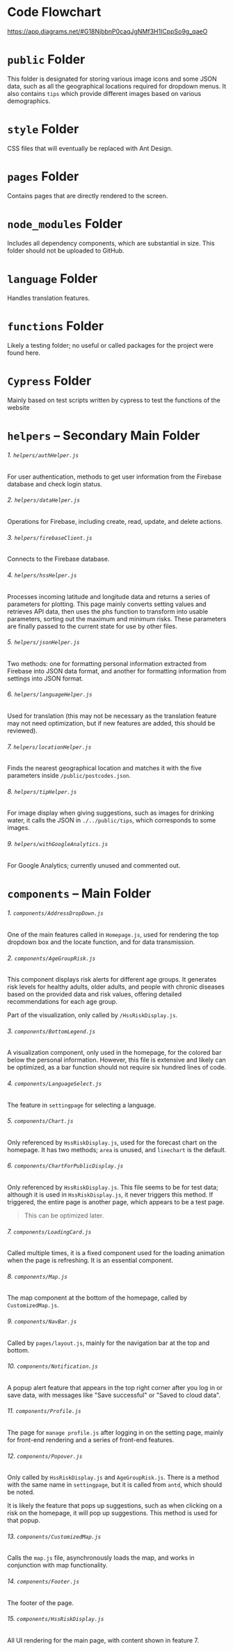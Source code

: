 # Code Flowchart

https://app.diagrams.net/#G18NjbbnP0caqJgNMf3H1ICppSo9g_qaeO

# `public` Folder

This folder is designated for storing various image icons and some JSON data, such as all the geographical locations required for dropdown menus. It also contains `tips` which provide different images based on various demographics.

# `style` Folder

CSS files that will eventually be replaced with Ant Design.

# `pages` Folder

Contains pages that are directly rendered to the screen.

# `node_modules` Folder

Includes all dependency components, which are substantial in size. This folder should not be uploaded to GitHub.

# `language` Folder

Handles translation features.

# `functions` Folder

Likely a testing folder; no useful or called packages for the project were found here.

# `Cypress` Folder

Mainly based on test scripts written by cypress to test the functions of the website

# `helpers` – Secondary Main Folder

###### 1. `helpers/authHelper.js`

For user authentication, methods to get user information from the Firebase database and check login status.

###### 2. `helpers/dataHelper.js`

Operations for Firebase, including create, read, update, and delete actions.

###### 3. `helpers/firebaseClient.js`

Connects to the Firebase database.

###### 4. `helpers/hssHelper.js`

Processes incoming latitude and longitude data and returns a series of parameters for plotting. This page mainly converts setting values and retrieves API data, then uses the phs function to transform into usable parameters, sorting out the maximum and minimum risks. These parameters are finally passed to the current state for use by other files.

###### 5. `helpers/jsonHelper.js`

Two methods: one for formatting personal information extracted from Firebase into JSON data format, and another for formatting information from settings into JSON format.

###### 6. `helpers/languageHelper.js`

Used for translation (this may not be necessary as the translation feature may not need optimization, but if new features are added, this should be reviewed).

###### 7. `helpers/locationHelper.js`

Finds the nearest geographical location and matches it with the five parameters inside `/public/postcodes.json`.

###### 8. `helpers/tipHelper.js`

For image display when giving suggestions, such as images for drinking water, it calls the JSON in `./../public/tips`, which corresponds to some images.

###### 9. `helpers/withGoogleAnalytics.js`

For Google Analytics; currently unused and commented out.

# `components` – Main Folder

###### 1. `components/AddressDropDown.js`

One of the main features called in `Homepage.js`, used for rendering the top dropdown box and the locate function, and for data transmission.

###### 2. `components/AgeGroupRisk.js`

This component displays risk alerts for different age groups. It generates risk levels for healthy adults, older adults, and people with chronic diseases based on the provided data and risk values, offering detailed recommendations for each age group.

Part of the visualization, only called by `/HssRiskDisplay.js`.

###### 3. `components/BottomLegend.js`

A visualization component, only used in the homepage, for the colored bar below the personal information. However, this file is extensive and likely can be optimized, as a bar function should not require six hundred lines of code.

###### 4. `components/LanguageSelect.js`

The feature in `settingpage` for selecting a language.

###### 5. `components/Chart.js`

Only referenced by `HssRiskDisplay.js`, used for the forecast chart on the homepage. It has two methods; `area` is unused, and `linechart` is the default.

###### 6. `components/ChartForPublicDisplay.js`

Only referenced by `HssRiskDisplay.js`. This file seems to be for test data; although it is used in `HssRiskDisplay.js`, it never triggers this method. If triggered, the entire page is another page, which appears to be a test page.

> This can be optimized later.

###### 7. `components/LoadingCard.js`

Called multiple times, it is a fixed component used for the loading animation when the page is refreshing. It is an essential component.

###### 8. `components/Map.js`

The map component at the bottom of the homepage, called by `CustomizedMap.js`.

###### 9. `components/NavBar.js`

Called by `pages/layout.js`, mainly for the navigation bar at the top and bottom.

###### 10. `components/Notification.js`

A popup alert feature that appears in the top right corner after you log in or save data, with messages like "Save successful" or "Saved to cloud data".

###### 11. `components/Profile.js`

The page for `manage profile.js` after logging in on the setting page, mainly for front-end rendering and a series of front-end features.

###### 12. `components/Popover.js`

Only called by `HssRiskDisplay.js` and `AgeGroupRisk.js`. There is a method with the same name in `settingpage`, but it is called from `antd`, which should be noted.

It is likely the feature that pops up suggestions, such as when clicking on a risk on the homepage, it will pop up suggestions. This method is used for that popup.

###### 13. `components/CustomizedMap.js`

Calls the `map.js` file, asynchronously loads the map, and works in conjunction with map functionality.

###### 14. `components/Footer.js`

The footer of the page.

###### 15. `components/HssRiskDisplay.js`

All UI rendering for the main page, with content shown in feature 7.